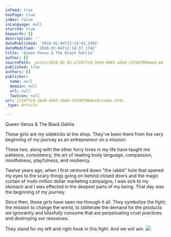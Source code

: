 ```yaml
---
inFeed: true
hasPage: true
inNav: false
inLanguage: null
starred: true
keywords: []
description: ''
datePublished: '2016-02-04T12:14:41.240Z'
dateModified: '2016-02-04T12:14:37.174Z'
title: 'Queen Venus & The Black Dahlia'
author: []
sourcePath: _posts/2016-02-02-2728f7c9-26e9-4603-a5b4-137d8f004ee4.md
published: true
authors: []
publisher:
  name: null
  domain: null
  url: null
  favicon: null
url: 2728f7c9-26e9-4603-a5b4-137d8f004ee4/index.html
_type: Article

---
```

Queen Venus & The Black Dahlia

These girls are my sidekicks at the shop.  They've been there from the very beginning of my journey as an entrepreneur on a mission.  

These two, along with the other furry loves in my life have taught me patience, consistency, the art of reading body language, compassion, mindfulness, playfulness, and resiliency.

Twelve years ago, when I first ventured down "the rabbit" hole that opened my eyes to the scary things going on behind closed doors and the magic curtain of multi-million dollar marketing campaigns, I was sick to my stomach and I was effected in the deepest parts of my being.  That day was the beginning of my journey.

Since then, these girls have seen me through it all.  They symbolize the fight; the mission to change the world, to obliterate the demand for the products we ignorantly and blissfully consume that are perpetuating cruel practices and destroying our resources.

They stand for my left and right hook in this fight.  And we will win.
![](https://the-grid-user-content.s3-us-west-2.amazonaws.com/a36a5690-499f-4dc8-99be-469f278a78e5.jpg)